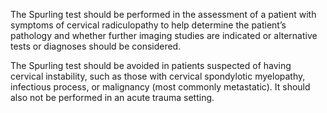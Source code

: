 The Spurling test should be performed in the assessment of a patient with symptoms of cervical radiculopathy to help determine the patient’s pathology and whether further imaging studies are indicated or alternative tests or diagnoses should be considered.

The Spurling test should be avoided in patients suspected of having cervical instability, such as those with cervical spondylotic myelopathy, infectious process, or malignancy (most commonly metastatic). It should also not be performed in an acute trauma setting.